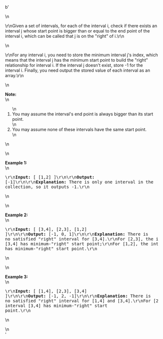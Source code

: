 b'<div class="question-description">\n<p><p>\r\nGiven a set of intervals, for each of the interval i, check if there exists an interval j whose start point is bigger than or equal to the end point of the interval i, which can be called that j is on the "right" of i.\r\n</p>\n<p>\r\nFor any interval i, you need to store the minimum interval j\'s index, which means that the interval j has the minimum start point to build the "right" relationship for interval i. If the interval j doesn\'t exist, store -1 for the interval i. Finally, you need output the stored value of each interval as an array.\r\n</p>\n<p><b>Note:</b><br/>\n<ol>\n<li>You may assume the interval\'s end point is always bigger than its start point.</li>\n<li>You may assume none of these intervals have the same start point.</li>\n</ol>\n</p>\n<p><b>Example 1:</b><br/>\n<pre>\r\n<b>Input:</b> [ [1,2] ]\r\n\r\n<b>Output:</b> [-1]\r\n\r\n<b>Explanation:</b> There is only one interval in the collection, so it outputs -1.\r\n</pre>\n</p>\n<p><b>Example 2:</b><br/>\n<pre>\r\n<b>Input:</b> [ [3,4], [2,3], [1,2] ]\r\n\r\n<b>Output:</b> [-1, 0, 1]\r\n\r\n<b>Explanation:</b> There is no satisfied "right" interval for [3,4].\r\nFor [2,3], the interval [3,4] has minimum-"right" start point;\r\nFor [1,2], the interval [2,3] has minimum-"right" start point.\r\n</pre>\n</p>\n<p><b>Example 3:</b><br/>\n<pre>\r\n<b>Input:</b> [ [1,4], [2,3], [3,4] ]\r\n\r\n<b>Output:</b> [-1, 2, -1]\r\n\r\n<b>Explanation:</b> There is no satisfied "right" interval for [1,4] and [3,4].\r\nFor [2,3], the interval [3,4] has minimum-"right" start point.\r\n</pre>\n</p></p>\n</div>'